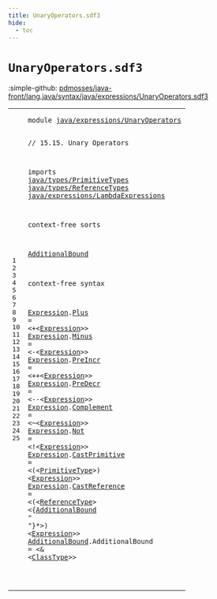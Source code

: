 ```yaml
---
title: UnaryOperators.sdf3
hide:
  - toc
---
```


# `UnaryOperators.sdf3`

:simple-github: [pdmosses/java-front/lang.java/syntax/java/expressions/UnaryOperators.sdf3]

[pdmosses/java-front/lang.java/syntax/java/expressions/UnaryOperators.sdf3]: https://github.com/pdmosses/java-front/blob/master/lang.java/syntax/java/expressions/UnaryOperators.sdf3 "The source file on GitHub"

<div class="sdf3"><table class="highlighttable"><tbody><tr><td class="linenos"><div class="linenodiv"><pre><span></span>1
2
3
4
5
6
7
8
9
10
11
12
13
14
15
16
17
18
19
20
21
22
23
24
25
</pre></div></td>
<td class="code"><pre><code><span class="keyword">module</span> <a href="../MethodReference.sdf3#java/expressions/UnaryOperators_197_228" id="java/expressions/UnaryOperators_7_38" title="Referenced at ../MethodReference.sdf3 line 10">java/expressions/UnaryOperators</a>

<span class="layout">// 15.15. Unary Operators</span>

<span class="keyword">imports</span>
  <a href="../../types/PrimitiveTypes.sdf3#java/types/PrimitiveTypes_7_32" id="java/types/PrimitiveTypes_77_102" title="Defined at ../../types/PrimitiveTypes.sdf3 line 1">java/types/PrimitiveTypes</a>
  <a href="../../types/ReferenceTypes.sdf3#java/types/ReferenceTypes_7_32" id="java/types/ReferenceTypes_105_130" title="Defined at ../../types/ReferenceTypes.sdf3 line 1">java/types/ReferenceTypes</a>
  <a href="../LambdaExpressions.sdf3#java/expressions/LambdaExpressions_7_41" id="java/expressions/LambdaExpressions_133_167" title="Defined at ../LambdaExpressions.sdf3 line 1">java/expressions/LambdaExpressions</a> 

<span class="keyword">context-free sorts</span>

  <a href="#AdditionalBound_581_596" id="AdditionalBound_192_207" title="Referenced at line 23">AdditionalBound</a>

<span class="keyword">context-free syntax</span>
  
  <a href="#Expression_606_616" id="Expression_234_244" title="Referenced at line 23">Expression</a>.<span class="cons_Constructor"><a href="../Disambiguation.sdf3#Plus_1318_1322" id="Plus_245_249" title="Referenced at ../Disambiguation.sdf3 line 64">Plus</a></span>  = &lt;<span class="cons_String">+</span>&lt;<a href="#Expression_234_244" id="Expression_256_266" title="Defined at line 16, 17, 18, 19, 20, 21, 22, 23">Expression</a>&gt;&gt;
  <a href="#Expression_606_616" id="Expression_271_281" title="Referenced at line 23">Expression</a>.<span class="cons_Constructor"><a href="../Disambiguation.sdf3#Minus_1339_1344" id="Minus_282_287" title="Referenced at ../Disambiguation.sdf3 line 65">Minus</a></span> = &lt;<span class="cons_String">-</span>&lt;<a href="#Expression_234_244" id="Expression_293_303" title="Defined at line 16, 17, 18, 19, 20, 21, 22, 23">Expression</a>&gt;&gt;
  <a href="#Expression_606_616" id="Expression_308_318" title="Referenced at line 23">Expression</a>.<span class="cons_Constructor"><a href="../Disambiguation.sdf3#PreIncr_1270_1277" id="PreIncr_319_326" title="Referenced at ../Disambiguation.sdf3 line 62">PreIncr</a></span> = &lt;<span class="cons_String">++</span>&lt;<a href="#Expression_234_244" id="Expression_333_343" title="Defined at line 16, 17, 18, 19, 20, 21, 22, 23">Expression</a>&gt;&gt;
  <a href="#Expression_606_616" id="Expression_348_358" title="Referenced at line 23">Expression</a>.<span class="cons_Constructor"><a href="../Disambiguation.sdf3#PreDecr_1294_1301" id="PreDecr_359_366" title="Referenced at ../Disambiguation.sdf3 line 63">PreDecr</a></span> = &lt;<span class="cons_String">--</span>&lt;<a href="#Expression_234_244" id="Expression_373_383" title="Defined at line 16, 17, 18, 19, 20, 21, 22, 23">Expression</a>&gt;&gt;
  <a href="#Expression_606_616" id="Expression_388_398" title="Referenced at line 23">Expression</a>.<span class="cons_Constructor"><a href="../Disambiguation.sdf3#Complement_1361_1371" id="Complement_399_409" title="Referenced at ../Disambiguation.sdf3 line 66">Complement</a></span> = &lt;<span class="cons_String">~</span>&lt;<a href="#Expression_234_244" id="Expression_415_425" title="Defined at line 16, 17, 18, 19, 20, 21, 22, 23">Expression</a>&gt;&gt;
  <a href="#Expression_606_616" id="Expression_430_440" title="Referenced at line 23">Expression</a>.<span class="cons_Constructor"><a href="../Disambiguation.sdf3#Not_1388_1391" id="Not_441_444" title="Referenced at ../Disambiguation.sdf3 line 67">Not</a></span>        = &lt;<span class="cons_String">!</span>&lt;<a href="#Expression_234_244" id="Expression_457_467" title="Defined at line 16, 17, 18, 19, 20, 21, 22, 23">Expression</a>&gt;&gt;
  <a href="#Expression_606_616" id="Expression_472_482" title="Referenced at line 23">Expression</a>.<span class="cons_Constructor"><a href="../Disambiguation.sdf3#CastPrimitive_750_763" id="CastPrimitive_483_496" title="Referenced at ../Disambiguation.sdf3 line 35">CastPrimitive</a></span> = &lt;<span class="cons_String">(</span>&lt;<a href="../../types/PrimitiveTypes.sdf3#PrimitiveType_131_144" id="PrimitiveType_502_515" title="Defined at ../../types/PrimitiveTypes.sdf3 line 10, 15, 16">PrimitiveType</a>&gt;<span class="cons_String">)</span> &lt;<a href="#Expression_234_244" id="Expression_519_529" title="Defined at line 16, 17, 18, 19, 20, 21, 22, 23">Expression</a>&gt;&gt;
  <a href="#Expression_606_616" id="Expression_534_544" title="Referenced at line 23">Expression</a>.<span class="cons_Constructor"><a href="../Disambiguation.sdf3#CastReference_1003_1016" id="CastReference_545_558" title="Referenced at ../Disambiguation.sdf3 line 49; ../MethodReference.sdf3 line 23">CastReference</a></span> = &lt;<span class="cons_String">(</span>&lt;<a href="../../types/ReferenceTypes.sdf3#ReferenceType_218_231" id="ReferenceType_564_577" title="Defined at ../../types/ReferenceTypes.sdf3 line 13, 23, 24">ReferenceType</a>&gt; &lt;{<a href="#AdditionalBound_192_207" id="AdditionalBound_581_596" title="Defined at line 12, 24">AdditionalBound</a> <span class="cons_Lit">" "</span>}*&gt;<span class="cons_String">)</span> &lt;<a href="#Expression_234_244" id="Expression_606_616" title="Defined at line 16, 17, 18, 19, 20, 21, 22, 23">Expression</a>&gt;&gt;
  <a href="#AdditionalBound_581_596" id="AdditionalBound_621_636" title="Referenced at line 23">AdditionalBound</a>.<span class="cons_Constructor"><span id="AdditionalBound_637_652" title="Not referenced locally, nor via imports">AdditionalBound</span></span> = &lt;<span class="cons_String">&amp;</span> &lt;<a href="../../types/ReferenceTypes.sdf3#ClassType_234_243" id="ClassType_659_668" title="Defined at ../../types/ReferenceTypes.sdf3 line 14, 26, 27">ClassType</a>&gt;&gt;
  
</code></pre></td></tr></tbody></table></div>